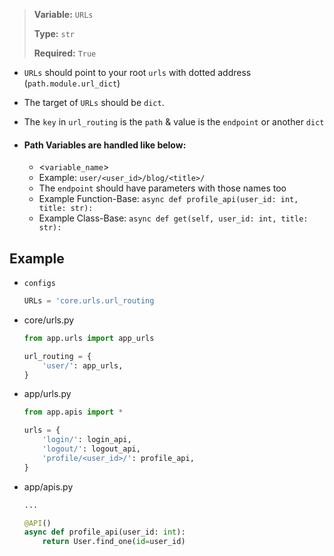 > <b>Variable:</b> `URLs` 
> 
> <b>Type:</b> `str` 
> 
> <b>Required:</b> `True`

- `URLs` should point to your root `urls` with dotted address (`path.module.url_dict`)
- The target of `URLs` should be `dict`.
- The `key` in `url_routing` is the `path` & value is the `endpoint` or another `dict`

- #### Path Variables are handled like below:

    - <`variable_name`>
    - Example: `user/<user_id>/blog/<title>/`
    - The `endpoint` should have parameters with those names too
    - Example Function-Base: `async def profile_api(user_id: int, title: str):`
    - Example Class-Base: `async def get(self, user_id: int, title: str):`

## Example

- `configs`
    ```python
    URLs = 'core.urls.url_routing
    ```
- core/urls.py
    ```python
    from app.urls import app_urls

    url_routing = {
        'user/': app_urls,
    }
    ```
- app/urls.py
    ```python
    from app.apis import *
    
    urls = {
        'login/': login_api,
        'logout/': logout_api,
        'profile/<user_id>/': profile_api,
    }
    ```

- app/apis.py
    ```python
    ...
    
    @API()
    async def profile_api(user_id: int):
        return User.find_one(id=user_id)
    ```